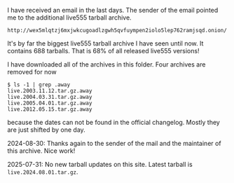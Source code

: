 I have received an email in the last days. The sender of the email pointed me
to the additional live555 tarball archive.

    http://wex5mlqtzj6mxjwkcugoadlzgwh5qvfuympen2iolo5lep762ramjsqd.onion/

It's by far the biggest live555 tarball archive I have seen until now. It
contains 688 tarballs.  That is 68% of all released live555 versions!

I have downloaded all of the archives in this folder. Four archives are removed
for now

    $ ls -1 | grep .away
    live.2003.11.12.tar.gz.away
    live.2004.03.31.tar.gz.away
    live.2005.04.01.tar.gz.away
    live.2012.05.15.tar.gz.away

because the dates can not be found in the official changelog. Mostly they are
just shifted by one day.

2024-08-30: Thanks again to the sender of the mail and the maintainer of this
archive. Nice work!

2025-07-31: No new tarball updates on this site. Latest tarball is
`live.2024.08.01.tar.gz`.
